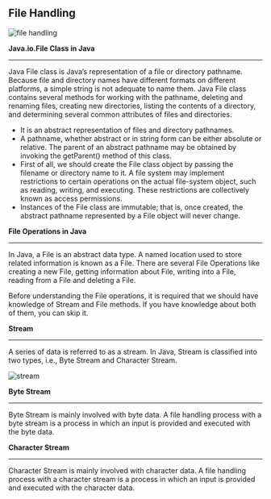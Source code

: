 ## File Handling



![file handling](https://github.com/rhushikesh2000/JAVA_TUTORIAL_/assets/124034778/654794ee-11ad-4599-82e1-2b66dbfd30ad)



**Java.io.File Class in Java**

---

Java File class is Java’s representation of a file or directory pathname. Because file and directory names have different formats on different platforms, a simple string is not adequate to name them. Java File class contains several methods for working with the pathname, deleting and renaming files, creating new directories, listing the contents of a directory, and determining several common attributes of files and directories. 

- It is an abstract representation of files and directory pathnames.
- A pathname, whether abstract or in string form can be either absolute or relative. The parent of an abstract pathname may be obtained by invoking the getParent() method of this class.
- First of all, we should create the File class object by passing the filename or directory name to it. A file system may implement restrictions to certain operations on the actual file-system object, such as reading, writing, and executing. These restrictions are collectively known as access permissions.
- Instances of the File class are immutable; that is, once created, the abstract pathname represented by a File object will never change.

**File Operations in Java**

---

In Java, a File is an abstract data type. A named location used to store related information is known as a File. There are several File Operations like creating a new File, getting information about File, writing into a File, reading from a File and deleting a File.

Before understanding the File operations, it is required that we should have knowledge of Stream and File methods. If you have knowledge about both of them, you can skip it.

**Stream**

---

A series of data is referred to as a stream. In Java, Stream is classified into two types, i.e., Byte Stream and Character Stream.




![stream](https://github.com/rhushikesh2000/JAVA_TUTORIAL_/assets/124034778/40e37a4f-e07d-4499-ad90-68a8acf67e44)



**Byte Stream**

---

Byte Stream is mainly involved with byte data. A file handling process with a byte stream is a process in which an input is provided and executed with the byte data.


**Character Stream**

---

Character Stream is mainly involved with character data. A file handling process with a character stream is a process in which an input is provided and executed with the character data.
